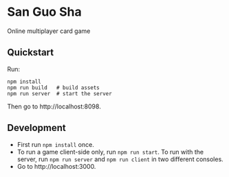 # San Guo Sha

Online multiplayer card game

## Quickstart

Run:

    npm install
    npm run build   # build assets
    npm run server  # start the server

Then go to http://localhost:8098.

## Development

- First run `npm install` once.
- To run a game client-side only, run `npm run start`. To run with the server, run `npm run server` and `npm run client` in two different consoles.
- Go to http://localhost:3000.

